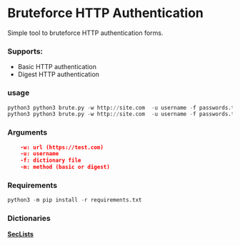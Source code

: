 # Bruteforce HTTP Authentication
Simple tool to bruteforce HTTP authentication forms.

### Supports:

* Basic HTTP authentication
* Digest HTTP authentication

### usage 
```python
python3 python3 brute.py -w http://site.com  -u username -f passwords.txt  -m basic
python3 python3 brute.py -w http://site.com  -u username -f passwords.txt  -m digest
```

### Arguments
```json 
    -w: url (https://test.com)
    -u: username
    -f: dictionary file
    -m: method (basic or digest)
```    
### Requirements
```python
python3 -m pip install -r requirements.txt
```

### Dictionaries
**[SecLists](https://github.com/danielmiessler/SecLists/tree/master/Passwords)**

